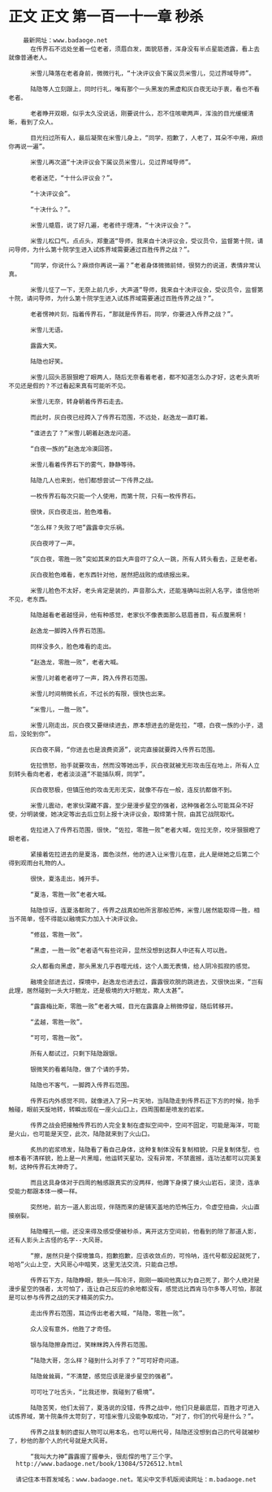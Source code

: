# 正文 正文 第一百一十一章 秒杀
        最新网址：www.badaoge.net
          在传界石不远处坐着一位老者，须眉白发，面貌慈善，浑身没有半点星能透露，看上去就像普通老人。
      
          米雪儿降落在老者身前，微微行礼，“十决评议会下属议员米雪儿，见过界域导师”。
      
          陆隐等人立刻跟上，同时行礼，唯有那个一头黑发的黑虚和灰白夜无动于衷，看也不看老者。
      
          老者睁开双眼，似乎太久没说话，刚要说什么，忍不住咳嗽两声，浑浊的目光缓缓清晰，看到了众人。
      
          目光扫过所有人，最后凝聚在米雪儿身上，“同学，抱歉了，人老了，耳朵不中用，麻烦你再说一遍”。
      
          米雪儿再次道“十决评议会下属议员米雪儿，见过界域导师”。
      
          老者迷茫，“十什么评议会？”。
      
          “十决评议会”。
      
          “十决什么？”。
      
          米雪儿蹙眉，说了好几遍，老者终于理清，“十决评议会？”。
      
          米雪儿松口气，点点头，郑重道“导师，我来自十决评议会，受议员令，监督第十院，请问导师，为什么第十院学生进入试炼界域需要通过百胜传界之战？”。
      
          “同学，你说什么？麻烦你再说一遍？”老者身体微微前倾，很努力的说道，表情非常认真。
      
          米雪儿怔了一下，无奈上前几步，大声道“导师，我来自十决评议会，受议员令，监督第十院，请问导师，为什么第十院学生进入试炼界域需要通过百胜传界之战？”。
      
          老者愣神片刻，指着传界石，“那就是传界石，同学，你要进入传界之战？”。
      
          米雪儿无语。
      
          露露大笑。
      
          陆隐也好笑。
      
          米雪儿回头恶狠狠瞪了眼两人，随后无奈看着老者，都不知道怎么办才好，这老头真听不见还是假的？不过看起来真有可能听不见。
      
          米雪儿无奈，转身朝着传界石走去。
      
          而此时，灰白夜已经跨入了传界石范围，不远处，赵逸龙一直盯着。
      
          “谁进去了？”米雪儿朝着赵逸龙问道。
      
          “白夜一族的”赵逸龙冷漠回答。
      
          米雪儿看着传界石下的雾气，静静等待。
      
          陆隐几人也来到，他们都想尝试一下传界之战。
      
          一枚传界石每次只能一个人使用，而第十院，只有一枚传界石。
      
          很快，灰白夜走出，脸色难看。
      
          “怎么样？失败了吧”露露幸灾乐祸。
      
          灰白夜哼了一声。
      
          “灰白夜，零胜一败”突如其来的巨大声音吓了众人一跳，所有人转头看去，正是老者。
      
          灰白夜脸色难看，老东西针对他，居然把战败的成绩报出来。
      
          米雪儿脸色不太好，老头肯定是装的，声音那么大，还能准确叫出别人名字，谁信他听不见，老东西。
      
          陆隐越看老者越怪异，他有种感觉，老家伙不像表面那么慈眉善目，有点腹黑啊！
      
          赵逸龙一脚跨入传界石范围。
      
          同样没多久，脸色难看的走出。
      
          “赵逸龙，零胜一败”，老者大喊。
      
          米雪儿对着老者哼了一声，跨入传界石范围。
      
          米雪儿时间稍微长点，不过长的有限，很快也出来。
      
          “米雪儿，一胜一败”。
      
          米雪儿刚走出，灰白夜又要继续进去，原本想进去的是佐拉，“喂，白夜一族的小子，退后，没轮到你”。
      
          灰白夜不屑，“你进去也是浪费资源”，说完直接就要跨入传界石范围。
      
          佐拉愤怒，抬手就要攻击，然而没等她出手，灰白夜就被无形攻击压在地上，所有人立刻转头看向老者，老者淡淡道“不能插队啊，同学”。
      
          灰白夜怒极，但镇压他的攻击无形无实，就像不存在一般，连反抗都做不到。
      
          米雪儿震动，老家伙深藏不露，至少是漫步星空的强者，这种强者怎么可能耳朵不好使，分明装傻，她决定等出去后立刻上报十决评议会，取缔第十院，由其它战院取代。
      
          佐拉进入了传界石范围，很快，“佐拉，零胜一败”老者大喊，佐拉无奈，咬牙狠狠瞪了眼老者。
      
          紧接着佐拉进去的是夏洛，面色淡然，他的进入让米雪儿在意，此人是继她之后第二个得到观雨台礼物的人。
      
          很快，夏洛走出，摊开手。
      
          “夏洛，零胜一败”老者大喊。
      
          陆隐惊讶，连夏洛都败了，传界之战真如他所言那般恐怖，米雪儿居然能取得一胜，相当不简单，怪不得能以融境实力加入十决评议会。
      
          “修兹，零胜一败”。
      
          “黑虚，一胜一败”老者语气有些诧异，显然没想到这群人中还有人可以胜。
      
          众人都看向黑虚，那头黑发几乎吞噬光线，这个人面无表情，给人阴冷孤寂的感觉。
      
          融境全部进去过，探境中，赵逸龙也进去过，露露很欢脱的跳进去，又很快出来，“岂有此理，居然碰到一头大圩魍龙，还是极境的大圩魍龙，欺人太甚”。
      
          “露露梅比斯，零胜一败”老者大喊，目光在露露身上稍微停留，随后转移开。
      
          “孟越，零胜一败”。
      
          “可可，零胜一败”。
      
          所有人都试过，只剩下陆隐跟银。
      
          银微笑的看着陆隐，做了个请的手势。
      
          陆隐也不客气，一脚跨入传界石范围。
      
          传界石内外感觉不同，就像进入了另一片天地，当陆隐走到传界石正下方的时候，抬手触碰，眼前天旋地转，转瞬出现在一座火山口上，四周围都是喷发的岩浆。
      
          传界之战会把接触传界石的人完全复制在虚拟空间中，空间不固定，可能是海洋，可能是火山，也可能是天空，此次，陆隐就来到了火山口。
      
          炙热的岩浆喷发，陆隐看了看自己身体，这种复制体没有复制相貌，只是复制体型，也根本看不清样貌，脸上是一片黑暗，他运转天星功，没有异常，不禁震撼，连功法都可以完美复制，这种传界石太神奇了。
      
          而且这具身体对于四周的触感跟真实的没两样，他蹲下身摸了摸火山岩石，滚烫，连承受能力都跟本体一模一样。
      
          突然地，前方一道人影出现，伴随而来的是铺天盖地的恐怖压力，令虚空扭曲，火山直接崩裂。
      
          陆隐瞳孔一缩，还没来得及感受便被秒杀，离开这方空间前，他看到的除了那道人影，还有人影头上古怪的名字--大风哥。
      
          “擦，居然只是个探境雏鸟，抱歉抱歉，应该收敛点的，可怜呐，连代号都没起就死了，哈哈”火山上空，大风哥心中暗笑，这里无法交流，只能自己想。
      
          传界石下方，陆隐睁眼，额头一阵冷汗，刚刚一瞬间他真以为自己死了，那个人绝对是漫步星空的强者，太可怕了，连让自己反应的余地都没有，感觉远比西肯马尔多等人可怕，那就是可以参与传界之战的天才精英的实力。
      
          走出传界石范围，耳边传出老者大喊，“陆隐，零胜一败”。
      
          众人没有意外，他胜了才奇怪。
      
          银与陆隐擦身而过，笑眯眯跨入传界石范围。
      
          “陆隐大哥，怎么样？碰到什么对手了？”可可好奇问道。
      
          陆隐耸耸肩，“不清楚，感觉应该是漫步星空的强者”。
      
          可可吐了吐舌头，“比我还惨，我碰到了极境”。
      
          陆隐苦笑，他们太弱了，夏洛说的没错，传界之战中，他们只是最底层，百胜才可进入试炼界域，第十院条件太苛刻了，可惜米雪儿没能争取成功，“对了，你们的代号是什么？”。
      
          传界之战复制的虚拟人物可以用本名，也可以用代号，陆隐还没想到自己的代号就被秒了，秒他的那个人的代号就是大风哥。
      
          “我叫大力神”露露握了握拳头，很彪悍的甩了三个字。
      http://www.badaoge.net/book/13084/5726512.html
      
      请记住本书首发域名：www.badaoge.net。笔尖中文手机版阅读网址：m.badaoge.net